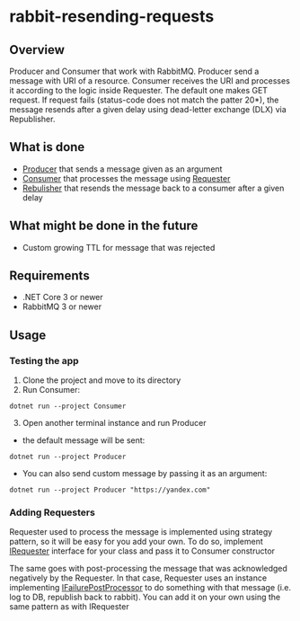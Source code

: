 # rabbit-resending-requests

## Overview

Producer and Consumer that work with RabbitMQ. Producer send a message with URI of a resource. 
Consumer receives the URI and processes it according to the logic inside Requester. The default one makes GET request. If request fails (status-code does not match the patter 20*), the message resends after a given delay using dead-letter exchange (DLX) via Republisher. 


## What is done
- [Producer](https://github.com/thinkingabouther/rabbit-resending-requests/blob/master/Producer/RabbitMessageProducer.cs) that sends a message given as an argument
- [Consumer](https://github.com/thinkingabouther/rabbit-resending-requests/blob/master/Consumer/RabbitMessageConsumer.cs) that processes the message using [Requester](https://github.com/thinkingabouther/rabbit-resending-requests/blob/master/Consumer/Requesters/GetRequester.cs)
- [Rebulisher](https://github.com/thinkingabouther/rabbit-resending-requests/blob/master/Consumer/FailurePostProcessors/RabbitMessageRePublisher.cs) that resends the message back to a consumer after a given delay

## What might be done in the future
- Custom growing TTL for message that was rejected

## Requirements
- .NET Core 3 or newer
- RabbitMQ 3 or newer

## Usage
### Testing the app
1. Clone the project and move to its directory
2. Run Consumer:
```
dotnet run --project Consumer
```
3. Open another terminal instance and run Producer
  - the default message will be sent:
  ```
  dotnet run --project Producer
  ```
  - You can also send custom message by passing it as an argument:
  ```
  dotnet run --project Producer "https://yandex.com"
  ```
### Adding Requesters
Requester used to process the message is implemented using strategy pattern, so it will be easy for you add your own. 
To do so, implement [IRequester](https://github.com/thinkingabouther/rabbit-resending-requests/blob/master/Consumer/Requesters/IRequester.cs) interface for your class and pass it to Consumer constructor

The same goes with post-processing the message that was acknowledged negatively by the Requester. In that case, 
Requester uses an instance implementing [IFailurePostProcessor](https://github.com/thinkingabouther/rabbit-resending-requests/blob/master/Consumer/FailurePostProcessors/IFailurePostProcessor.cs)
to do something with that message (i.e. log to DB, republish back to rabbit). You can add it on your own using the same pattern as with IRequester
